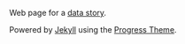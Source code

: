 Web page for a [data story](https://howtomakeahitmovie.github.io/).

Powered by [Jekyll](https://jekyllrb.com/) using the [Progress Theme](http://alexanderussell.org/progress-for-jekyll/).
